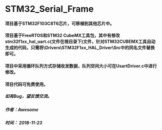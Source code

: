 # STM32_Serial_Frame

#### 项目基于STM32F103C8T6芯片，可移植到其他芯片中。

#### 项目基于FreeRTOS和STM32 CubeMX工具包，其中有修改stm32f1xx_hal_uart.c(文件在根目录下)文件，针对STM32CUBEMX工具自动生成的代码，只需将\Drivers\STM32F1xx_HAL_Driver\Src中的同名文件替换即可。

#### 项目中采用循环队列方式存储收发数据，队列空间大小可在UsartDriver.c中进行修改。

#### 项目代码可免费使用。

##### 如有Bug，望反馈交流。

#####  作者：Awesome                                      
#####  时间： 2018-11-23
